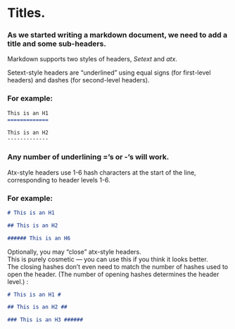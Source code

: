 <head>
<link rel="preconnect" href="https://fonts.gstatic.com">
<link href="https://fonts.googleapis.com/css2?family=Inconsolata&display=swap" rel="stylesheet">
</head>

# Titles.

### As we started writing a markdown document, we need to add a **title** and some **sub-headers**.

Markdown supports two styles of headers, *Setext* and *atx*.

Setext-style headers are “underlined” using equal signs (for first-level headers) and dashes (for second-level headers). 

### **For example:**

```markdown
This is an H1
=============

This is an H2
-------------
```

### Any number of underlining =’s or -’s will work.

Atx-style headers use 1-6 hash characters at the start of the line, corresponding to header levels 1-6. 

### **For example:**

```markdown
# This is an H1

## This is an H2

###### This is an H6
```

Optionally, you may “close” atx-style headers.
<br>
 This is purely cosmetic — you can use this if you think it looks better.
 <br> The closing hashes don’t even need to match the number of hashes used to open the header. (The number of opening hashes determines the header level.) :

```markdown
# This is an H1 #

## This is an H2 ##

### This is an H3 ######
```
</div>
